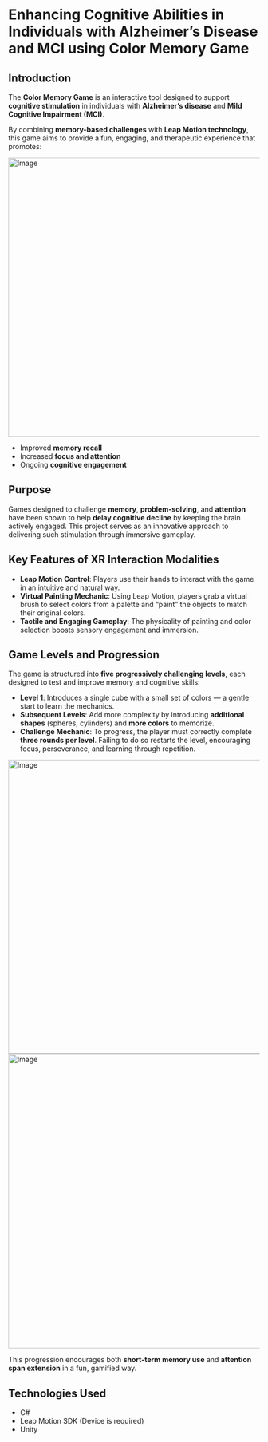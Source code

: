 # Enhancing Cognitive Abilities in Individuals with Alzheimer’s Disease and MCI using Color Memory Game

## Introduction

The **Color Memory Game** is an interactive tool designed to support **cognitive stimulation** in individuals with **Alzheimer’s disease** and **Mild Cognitive Impairment (MCI)**.

By combining **memory-based challenges** with **Leap Motion technology**, this game aims to provide a fun, engaging, and therapeutic experience that promotes:

<img width="559" alt="Image" src="https://github.com/user-attachments/assets/aa9a3bd2-c4c0-4f72-bbaf-9eb514e9392c" />

- Improved **memory recall**
- Increased **focus and attention**
- Ongoing **cognitive engagement**

  

##  Purpose

Games designed to challenge **memory**, **problem-solving**, and **attention** have been shown to help **delay cognitive decline** by keeping the brain actively engaged. This project serves as an innovative approach to delivering such stimulation through immersive gameplay.

##  Key Features of XR Interaction Modalities

-  **Leap Motion Control**: Players use their hands to interact with the game in an intuitive and natural way.
-  **Virtual Painting Mechanic**: Using Leap Motion, players grab a virtual brush to select colors from a palette and “paint” the objects to match their original colors.
-  **Tactile and Engaging Gameplay**: The physicality of painting and color selection boosts sensory engagement and immersion.

##  Game Levels and Progression

The game is structured into **five progressively challenging levels**, each designed to test and improve memory and cognitive skills:

- **Level 1**: Introduces a single cube with a small set of colors — a gentle start to learn the mechanics.
- **Subsequent Levels**: Add more complexity by introducing **additional shapes** (spheres, cylinders) and **more colors** to memorize.
- **Challenge Mechanic**: To progress, the player must correctly complete **three rounds per level**. Failing to do so restarts the level, encouraging focus, perseverance, and learning through repetition.
  

<img width="590" alt="Image" src="https://github.com/user-attachments/assets/d1a48fa9-7894-401e-b2b0-34764b2167cc" />
<img width="590" alt="Image" src="https://github.com/user-attachments/assets/000e2ddb-0e5c-4d86-add7-1386c2a5d21a" />

This progression encourages both **short-term memory use** and **attention span extension** in a fun, gamified way.

##  Technologies Used

- C#
- Leap Motion SDK (Device is required)
- Unity

